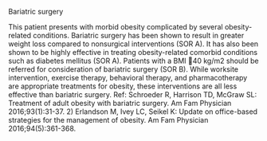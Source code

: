 Bariatric surgery

This patient presents with morbid obesity complicated by several obesity-related conditions. Bariatric
surgery has been shown to result in greater weight loss compared to nonsurgical interventions (SOR A).
It has also been shown to be highly effective in treating obesity-related comorbid conditions such as
diabetes mellitus (SOR A). Patients with a BMI 40 kg/m2 should be referred for consideration of bariatric
surgery (SOR B). While worksite intervention, exercise therapy, behavioral therapy, and pharmacotherapy
are appropriate treatments for obesity, these interventions are all less effective than bariatric surgery.
Ref: Schroeder R, Harrison TD, McGraw SL: Treatment of adult obesity with bariatric surgery. Am Fam Physician
2016;93(1):31-37. 2) Erlandson M, Ivey LC, Seikel K: Update on office-based strategies for the management of obesity.
Am Fam Physician 2016;94(5):361-368.